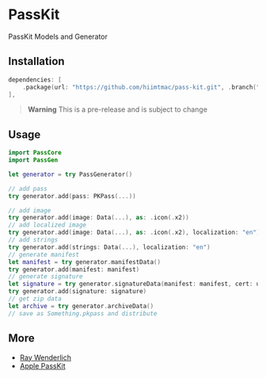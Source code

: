 # PassKit

PassKit Models and Generator

## Installation

```swift
dependencies: [
    .package(url: "https://github.com/hiimtmac/pass-kit.git", .branch("main"))
],
```

> **Warning**
> This is a pre-release and is subject to change

## Usage

```swift
import PassCore
import PassGen

let generator = try PassGenerator()

// add pass
try generator.add(pass: PKPass(...))

// add image
try generator.add(image: Data(...), as: .icon(.x2))
// add localized image
try generator.add(image: Data(...), as: .icon(.x2), localization: "en")
// add strings
try generator.add(strings: Data(...), localization: "en")
// generate manifest
let manifest = try generator.manifestData()
try generator.add(manifest: manifest)
// generate signature
let signature = try generator.signatureData(manifest: manifest, cert: urlToCert, key: urlToKey)
try generator.add(signature: signature)
// get zip data
let archive = try generator.archiveData()
// save as Something.pkpass and distribute
```

## More

- [Ray Wenderlich](https://www.raywenderlich.com/2855-beginning-passbook-in-ios-6-part-1-2)
- [Apple PassKit](https://developer.apple.com/library/archive/documentation/UserExperience/Conceptual/PassKit_PG/)
